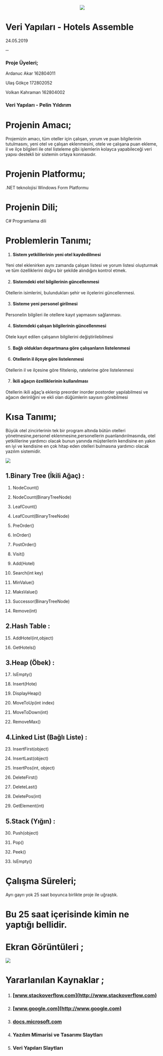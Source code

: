 

<center><img src="https://lh3.googleusercontent.com/dVfLuPxUi3fBkx5szWoz1ZHyB4AiBoPKgexN2d_aeYBReeqwQXpExbJcDXgbtsZWt62xOJaQWmPMZrjGJex-p2MK9yPQ2wiF-JTGLztYP_h-R7N0j15QdDTuIObo6ZpzwlrZR8vD"/></center>

# Veri Yapıları - Hotels Assemble

24.05.2019

─

### Proje Üyeleri;

Ardanuc Akar 162804011

Ulaş Gökçe 172802052

Volkan Kahraman 162804002

  

### Veri Yapıları -  Pelin Yıldırım

  
  
  

# Projenin Amacı;

Projemizin amacı, tüm oteller için çalışan, yorum ve puan bilgilerinin tutulmasını, yeni otel ve çalışan eklenmesini, otele ve çalışana puan ekleme, il ve ilçe bilgileri ile otel listeleme gibi işlemlerin kolayca yapabileceği veri yapısı destekli bir sistemin ortaya konmasıdır.

# Projenin Platformu;

.NET teknolojisi Windows Form Platformu

# Projenin Dili;

C# Programlama dili

  
  
  
  
  
  
  
  
  
  
  
  
  
  
  
  
  

# Problemlerin Tanımı;

1. #### Sistem yetkililerinin yeni otel kaydedilmesi
    

Yeni otel eklenirken aynı zamanda çalışan listesi ve yorum listesi oluşturmak ve tüm özelliklerini doğru bir şekilde alındığını kontrol etmek.

2.  #### Sistemdeki otel bilgilerinin güncellenmesi
    

Otellerin isimlerini, bulundukları şehir ve ilçelerini güncellenmesi.

3.  #### Sisteme yeni personel girilmesi
    

Personelin bilgileri ile otellere kayıt yapmasını sağlanması.

4.  #### Sistemdeki çalışan bilgilerinin güncellenmesi
    

Otele kayıt edilen çalışanın bilgilerini değiştirilebilmesi

5.  #### Bağlı oldukları departmana göre çalışanların listelenmesi
    
6.  #### Otellerin il ilçeye göre listelenmesi
    

Otellerin il ve ilçesine göre filtelenip, ratelerine göre listelenmesi

7.  #### İkili ağaçın özelliklerinin kullanılması
    

Otellerin ikili ağaç’a eklenip preorder inorder postorder yapılabilmesi ve ağacın derinliğini ve ekli olan düğümlerin sayısını görebilmesi

# Kısa Tanımı;

Büyük otel zincirlerinin tek bir program altında bütün otelleri yönetmesine,personel eklenmesine,personellerin puanlandırılmasında, otel yetkililerine yardımcı olacak bunun yanında müşterilerin kendisine en yakın en iyi ve kendisine en çok hitap eden otelleri bulmasına yardımcı olacak yazılım sistemidir.

  ![](https://lh3.googleusercontent.com/O_Gfidz4xJxYokhWbRZ9x19q2vd8RJbORtX9mHDA-hLWF7LX1RFhTGkxycudg3x0V-Jy8SHndx0YTP21IZWUu3ZhOK008B4SQmrkYgH1whMQ-hBXByXJeyeTR8VM8NA-Z74hJuWV)
  

## 1.Binary Tree (İkili Ağaç) :

1.  NodeCount()
    
2.  NodeCount(BinaryTreeNode)
    
3.  LeafCount()
    
4.  LeafCount(BinaryTreeNode)
    
5.  PreOrder()
    
6.  InOrder()
    
7.  PostOrder()
    
8.  Visit()
    
9.  Add(Hotel)
    
10.  Search(int key)
    
11.  MinValue()
    
12.  MaksValue()
    
13.  Successor(BinaryTreeNode)
    
14.  Remove(int)
    

## 2.Hash Table :

15.  AddHotel(int,object)
    
16.  GetHotels()
    

## 3.Heap (Öbek) :

17.  IsEmpty()
    
18.  Insert(Hote)
    
19.  DisplayHeap()
    
20.  MoveToUp(int index)
    
21.  MoveToDown(int)
    
22.  RemoveMax()
    

## 4.Linked List (Bağlı Liste) :

23.  InsertFirst(object)
    
24.  InsertLast(object)
    
25.  InsertPos(int, object)
    
26.  DeleteFirst()
    
27.  DeleteLast()
    
28.  DeletePos(int)
    
29.  GetElement(int)
    

## 5.Stack (Yığın) :

30.  Push(object)
    
31.  Pop()
    
32.  Peek()
    
33.  IsEmpty()
    

# Çalışma Süreleri;

Ayrı gayrı yok 25 saat boyunca birlikte proje ile uğraştık.

# Bu 25 saat içerisinde kimin ne yaptığı bellidir.


  
  
  
  
  

# Ekran Görüntüleri ;

![](https://lh6.googleusercontent.com/dYFR5K3hiAok_h8U2LCy1CW-GE7QaBFIw8qcxLR6Y3BDYOuDGfKtGe5Nct1vogZz1YfMkjJ88o-rKvXkCr26qkT7xwaYZBHOlj-pGr_jY1TNKjp6zB3dssxqyse_NUHJvn3eh2t7)

  
  
  
  
  
  
  
  
  
  

# Yararlanılan Kaynaklar ;

1.  ### [www.stackoverflow.com](http://www.stackoverflow.com)
    
2.  ### [www.google.com](http://www.google.com)
    
3.  ### [docs.microsoft.com](https://docs.microsoft.com/tr-tr/)
    
4.  ### Yazılım Mimarisi ve Tasarımı Slaytları
    
5.  ### Veri Yapıları Slaytları
